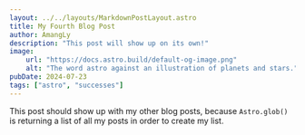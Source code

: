 ```yaml
---
layout: ../../layouts/MarkdownPostLayout.astro
title: My Fourth Blog Post
author: AmangLy
description: "This post will show up on its own!"
image:
    url: "https://docs.astro.build/default-og-image.png"
    alt: "The word astro against an illustration of planets and stars."
pubDate: 2024-07-23
tags: ["astro", "successes"]
---
```

This post should show up with my other blog posts, because `Astro.glob()` is returning a list of all my posts in order to create my list.